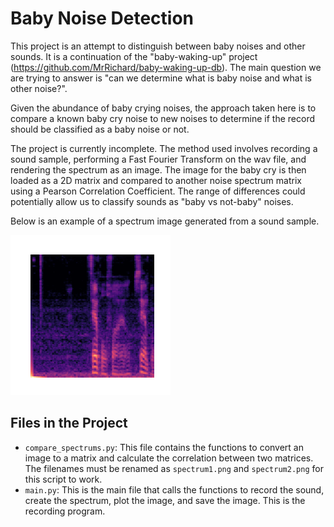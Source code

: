 # Baby Noise Detection

This project is an attempt to distinguish between baby noises and other sounds. It is a continuation of the "baby-waking-up" project (https://github.com/MrRichard/baby-waking-up-db). The main question we are trying to answer is "can we determine what is baby noise and what is other noise?".

Given the abundance of baby crying noises, the approach taken here is to compare a known baby cry noise to new noises to determine if the record should be classified as a baby noise or not. 

The project is currently incomplete. The method used involves recording a sound sample, performing a Fast Fourier Transform on the wav file, and rendering the spectrum as an image. The image for the baby cry is then loaded as a 2D matrix and compared to another noise spectrum matrix using a Pearson Correlation Coefficient. The range of differences could potentially allow us to classify sounds as "baby vs not-baby" noises. 

Below is an example of a spectrum image generated from a sound sample.

![Spectrum Image](images/sample.png)

## Files in the Project

- `compare_spectrums.py`: This file contains the functions to convert an image to a matrix and calculate the correlation between two matrices. The filenames must be renamed as `spectrum1.png` and `spectrum2.png` for this script to work.
- `main.py`: This is the main file that calls the functions to record the sound, create the spectrum, plot the image, and save the image. This is the recording program.



